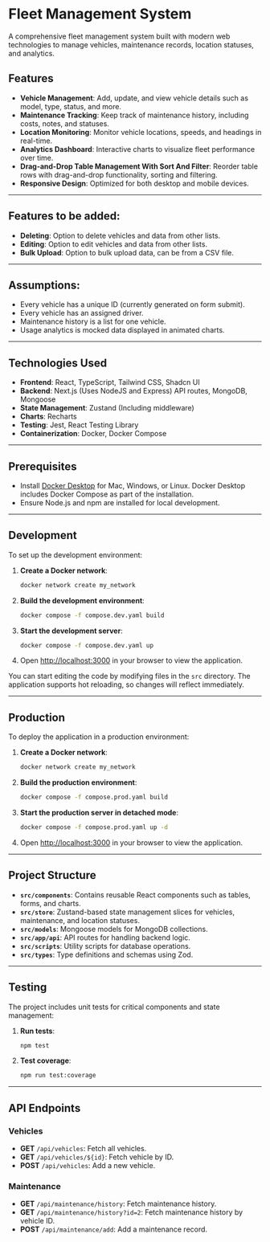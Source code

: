 # Fleet Management System

A comprehensive fleet management system built with modern web technologies to manage vehicles, maintenance records, location statuses, and analytics.

## Features

- **Vehicle Management**: Add, update, and view vehicle details such as model, type, status, and more.
- **Maintenance Tracking**: Keep track of maintenance history, including costs, notes, and statuses.
- **Location Monitoring**: Monitor vehicle locations, speeds, and headings in real-time.
- **Analytics Dashboard**: Interactive charts to visualize fleet performance over time.
- **Drag-and-Drop Table Management With Sort And Filter**: Reorder table rows with drag-and-drop functionality, sorting and filtering.
- **Responsive Design**: Optimized for both desktop and mobile devices.

---

## Features to be added:

- **Deleting**: Option to delete vehicles and data from other lists.
- **Editing**: Option to edit vehicles and data from other lists.
- **Bulk Upload**: Option to bulk upload data, can be from a CSV file.

---

## Assumptions:

- Every vehicle has a unique ID (currently generated on form submit).
- Every vehicle has an assigned driver.
- Maintenance history is a list for one vehicle.
- Usage analytics is mocked data displayed in animated charts.

---

## Technologies Used

- **Frontend**: React, TypeScript, Tailwind CSS, Shadcn UI
- **Backend**: Next.js (Uses NodeJS and Express) API routes, MongoDB, Mongoose
- **State Management**: Zustand (Including middleware)
- **Charts**: Recharts
- **Testing**: Jest, React Testing Library
- **Containerization**: Docker, Docker Compose

---

## Prerequisites

- Install [Docker Desktop](https://docs.docker.com/get-docker) for Mac, Windows, or Linux. Docker Desktop includes Docker Compose as part of the installation.
- Ensure Node.js and npm are installed for local development.

---

## Development

To set up the development environment:

1. **Create a Docker network**:
   ```bash
   docker network create my_network
   ```

2. **Build the development environment**:
   ```bash
   docker compose -f compose.dev.yaml build
   ```

3. **Start the development server**:
   ```bash
   docker compose -f compose.dev.yaml up
   ```

4. Open [http://localhost:3000](http://localhost:3000) in your browser to view the application.

You can start editing the code by modifying files in the `src` directory. The application supports hot reloading, so changes will reflect immediately.

---

## Production

To deploy the application in a production environment:

1. **Create a Docker network**:
   ```bash
   docker network create my_network
   ```

2. **Build the production environment**:
   ```bash
   docker compose -f compose.prod.yaml build
   ```

3. **Start the production server in detached mode**:
   ```bash
   docker compose -f compose.prod.yaml up -d
   ```

4. Open [http://localhost:3000](http://localhost:3000) in your browser to view the application.

---

## Project Structure

- **`src/components`**: Contains reusable React components such as tables, forms, and charts.
- **`src/store`**: Zustand-based state management slices for vehicles, maintenance, and location statuses.
- **`src/models`**: Mongoose models for MongoDB collections.
- **`src/app/api`**: API routes for handling backend logic.
- **`src/scripts`**: Utility scripts for database operations.
- **`src/types`**: Type definitions and schemas using Zod.

---

## Testing

The project includes unit tests for critical components and state management:

1. **Run tests**:
   ```bash
   npm test
   ```

2. **Test coverage**:
   ```bash
   npm run test:coverage
   ```

---

## API Endpoints

### Vehicles
- **GET** `/api/vehicles`: Fetch all vehicles.
- **GET** `/api/vehicles/${id}`: Fetch vehicle by ID.
- **POST** `/api/vehicles`: Add a new vehicle.

### Maintenance
- **GET** `/api/maintenance/history`: Fetch maintenance history.
- **GET** `/api/maintenance/history?id=2`: Fetch maintenance history by vehicle ID.
- **POST** `/api/maintenance/add`: Add a maintenance record.
